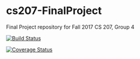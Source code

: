 # cs207-FinalProject
Final Project repository for Fall 2017 CS 207, Group 4

[![Build Status](https://travis-ci.org/cs207group4/cs207-FinalProject.svg?branch=master)](https://travis-ci.org/cs207group4/cs207-FinalProject.svg?branch=master)

[![Coverage Status](https://coveralls.io/repos/github/cs207group4/cs207-FinalProject/badge.svg?branch=master)](https://coveralls.io/github/cs207group4/cs207-FinalProject?branch=master)
